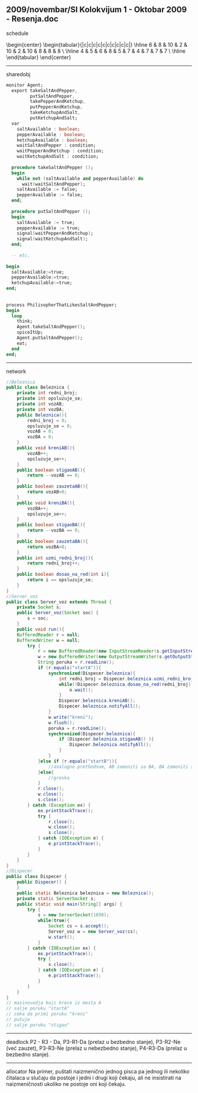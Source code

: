 2009/novembar/SI Kolokvijum 1 - Oktobar 2009 - Resenja.doc
--------------------------------------------------------------------------------
schedule

\begin{center}
\begin{tabular}{|c|c|c|c|c|c|c|c|c|c|}
\hline
6 & 8 & 10 & 2 & 10 & 2 & 10 & 8 & 8 & 8 \\
\hline
4 & 5 & 6 & 8 & 5 & 7 & 4 & 7 & 7 & 7 \\
\hline
\end{tabular}
\end{center}

--------------------------------------------------------------------------------
sharedobj
```ada
monitor Agent; 
  export takeSaltAndPepper, 
         putSaltAndPepper, 
         takePepperAndKetchup, 
         putPepperAndKetchup, 
         takeKetchupAndSalt, 
         putKetchupAndSalt; 
  var 
    saltAvailable : boolean; 
    pepperAvailable : boolean; 
    ketchupAvailable : boolean; 
    waitSaltAndPepper : condition; 
    waitPepperAndKetchup : condition; 
    waitKetchupAndSalt : condition; 
  
  procedure takeSaltAndPepper (); 
  begin 
    while not (saltAvailable and pepperAvailable) do 
      wait(waitSaltAndPepper); 
    saltAvailable := false; 
    pepperAvailable := false; 
  end; 
 
  procedure putSaltAndPepper (); 
  begin 
    saltAvailable := true; 
    pepperAvailable := true; 
    signal(waitPepperAndKetchup); 
    signal(waitKetchupAndSalt); 
  end; 
 
  -- etc. 
 
begin 
  saltAvailable:=true; 
  pepperAvailable:=true; 
  ketchupAvailable:=true; 
end; 
 
 
process PhilisopherThatLikesSaltAndPepper; 
begin 
  loop 
    think; 
    Agent.takeSaltAndPepper(); 
    spiceItUp; 
    Agent.putSaltAndPepper(); 
    eat; 
  end 
end; 
```

--------------------------------------------------------------------------------
network
```java
//Beleznica
public class Beleznica { 
    private int redni_broj; 
    private int opsluzuje_se; 
    private int vozAB; 
    private int vozBA; 
    public Beleznica(){ 
        redni_broj = 0; 
        opsluzuje_se = 0; 
        vozAB = 0; 
        vozBA = 0; 
    } 
    public void kreniAB(){ 
        vozAB++; 
        opsluzuje_se++; 
    }
    public boolean stigaoAB(){ 
        return --vozAB == 0; 
    }
    public boolean zauzetaAB(){ 
        return vozAB>0; 
    } 
    public void kreniBA(){ 
        vozBA++; 
        opsluzuje_se++; 
    } 
    public boolean stigaoBA(){ 
        return --vozBA == 0; 
    } 
    public boolean zauzetaBA(){ 
        return vozBA>0; 
    } 
    public int uzmi_redni_broj(){ 
        return redni_broj++; 
    } 
    public boolean dosao_na_red(int i){ 
        return i == opsluzuje_se; 
    } 
} 
//Server_voz 
public class Server_voz extends Thread { 
    private Socket s; 
    public Server_voz(Socket soc) { 
        s = soc; 
    }     
    public void run(){ 
    BufferedReader r = null; 
    BufferedWriter w = null; 
        try { 
            r = new BufferedReader(new InputStreamReader(s.getInputStream())); 
            w = new BufferedWriter(new OutputStreamWriter(s.getOutputStream())); 
            String poruka = r.readLine(); 
            if (r.equals("startA")){ 
                synchronized(Dispecer.beleznica){ 
                    int redni_broj = Dispecer.beleznica.uzmi_redni_broj(); 
                    while(!Dispecer.beleznica.dosao_na_red(redni_broj) && Dispecer.beleznica.zauzetaBA()){ 
                        o.wait(); 
                    } 
                    Dispecer.beleznica.kreniAB(); 
                    Dispecer.beleznica.notifyAll(); 
                } 
                w.write("kreni"); 
                w.flush(); 
                poruka = r.readLine(); 
                synchronized(Dispecer.beleznica){ 
                    if (Dispecer.beleznica.stigaoAB() ){ 
                        Dispecer.beleznica.notifyAll(); 
                    } 
                } 
            }else if (r.equals("startB")){ 
                //analogno prethodnom, AB zameniti sa BA, BA zameniti sa AB 
            }else{ 
                //greska 
            } 
            r.close(); 
            w.close(); 
            s.close(); 
        } catch (Exception ex) { 
            ex.printStackTrace(); 
            try { 
                r.close(); 
                w.close(); 
                s.close(); 
            } catch (IOException e) { 
                e.printStackTrace(); 
            } 
        } 
    } 
} 
//Dispecer 
public class Dispecer { 
    public Dispecer() { 
    } 
    public static Beleznica beleznica = new Beleznica(); 
    private static ServerSocket s; 
    public static void main(String[] args) { 
        try { 
            s = new ServerSocket(1050); 
            while(true){ 
                Socket cs = s.accept(); 
                Server_voz w = new Server_voz(cs); 
                w.start(); 
            } 
        } catch (IOException ex) { 
            ex.printStackTrace(); 
            try { 
                s.close(); 
            } catch (IOException e) { 
                e.printStackTrace(); 
            } 
        } 
    } 
} 
// masinovodja koji krece iz mesta A 
// salje poruku "startA" 
// ceka da primi poruku "kreni" 
// putuje 
// salje poruku "stigao" 
```

--------------------------------------------------------------------------------
deadlock
P2 - R3 - Da, P3-R1-Da (prelaz u bezbedno stanje), P3-R2-Ne (već zauzet), P3-R3-Ne (prelaz u nebezbedno stanje), P4-R3-Da (prelaz u bezbedno stanje). 

--------------------------------------------------------------------------------
allocator
Na primer, puštati naizmenično jednog pisca pa jednog ili nekoliko čitalaca u slučaju da postoje i jedni i drugi koji čekaju, ali ne insistirati na naizmeničnosti ukoliko ne postoje oni koji čekaju. 
